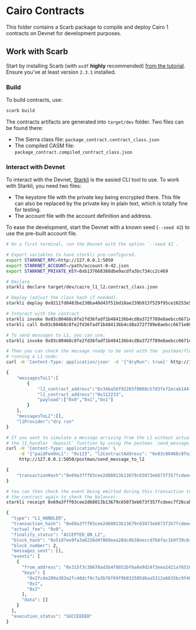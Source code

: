 # Cairo Contracts

This folder contains a Scarb package to compile and deploy Cairo 1
contracts on Devnet for development purposes.

## Work with Scarb

Start by installing Scarb (with `asdf` **highly** recommended) [from the tutorial](https://docs.swmansion.com/scarb/).
Ensure you've at least version `2.3.1` installed.

### Build

To build contracts, use:
```bash
scarb build
```

The contracts artifacts are generated into `target/dev` folder.
Two files can be found there:
* The Sierra class file: `package_contract.contract_class.json`
* The compiled CASM file: `package_contract.compiled_contract_class.json`

### Interact with Devnet

To interact with the Devnet, [Starkli](https://book.starkli.rs/) is the easied CLI tool to use.
To work with Starkli, you need two files:
* The keystore file with the private key being encrypted there. This file can also be replaced by the private
  key in plain text, which is totally fine for testing.
* The account file with the account definition and address.

To ease the development, start the Devnet with a known seed (`--seed 42`) to use the pre-built account file.

```bash
# On a first terminal, run the Devnet with the option `--seed 42`.

# Export variables to have starkli pre-configured.
export STARKNET_RPC=http://127.0.0.1:5050
export STARKNET_ACCOUNT=/path/account-0-42.json
export STARKNET_PRIVATE_KEY=0xb137668388dbe9acdfa3bc734cc2c469

# Declare
starkli declare target/dev/cairo_l1_l2.contract_class.json

# Deploy (adjust the class hash if needed).
starkli deploy 0x0211fd0483be230ba40d43f51bd18ae239b913f529f95ce10253e514175efb3e --salt 123

# Interact with the contract
starkli invoke 0x03c80468c8fe2fd36fadf1b484136b4cd8a372f789e8aebcc6671e00101290a4 increase_balance 0x1 0xff
starkli call 0x03c80468c8fe2fd36fadf1b484136b4cd8a372f789e8aebcc6671e00101290a4 get_balance 0x1

# To send messages to L1, you can use:
starkli invoke 0x03c80468c8fe2fd36fadf1b484136b4cd8a372f789e8aebcc6671e00101290a4 withdraw 0x1 1 0x112233

# Then you can check the message ready to be sent with the `postman/flush` endpoint, with a dry run without actually
# running a L1 node:
curl -H 'Content-Type: application/json' -d '{"dryRun": true}' http://127.0.0.1:5050/postman/flush

{
    "messagesToL1":[
        {
            "l2_contract_address":"0x34ba56f92265f0868c57d3fe72ecab144fc96f97954bbbc4252cef8e8a979ba",
            "l1_contract_address":"0x112233",
            "payload":["0x0","0x1","0x1"]
        }
    ],
    "messagesToL2":[],
    "l1Provider":"dry run"
}

# If you want to simulate a message arriving from the L1 without actually running a L1 node, you can trigger
# the l1_handler `deposit` function by using the postman `send_message_to_l2` endpoint:
curl -H 'Content-Type: application/json' \
     -d '{"paidFeeOnL1": "0x123", "l2ContractAddress": "0x03c80468c8fe2fd36fadf1b484136b4cd8a372f789e8aebcc6671e00101290a4", "l1ContractAddress": "0x112233", "entryPointSelector": "0x00c73f681176fc7b3f9693986fd7b14581e8d540519e27400e88b8713932be01", "payload": ["0x1", "0x2"], "nonce": "0x1"}' \
     http://127.0.0.1:5050/postman/send_message_to_l2

{
    "transactionHash":"0x69a3fff03cee2d68013b13679c65073eb673f357fcdeec7f26cabf9893720c6"
}

# You can then check the event being emitted during this transaction to check the deposit (or you can also call
# the contract again to check the balance):
starkli receipt 0x69a3fff03cee2d68013b13679c65073eb673f357fcdeec7f26cabf9893720c6

{
  "type": "L1_HANDLER",
  "transaction_hash": "0x69a3fff03cee2d68013b13679c65073eb673f357fcdeec7f26cabf9893720c6",
  "actual_fee": "0x0",
  "finality_status": "ACCEPTED_ON_L2",
  "block_hash": "0x51d7ee9fa3a6226d47860eea28dc0b38eeccd7b6fac1b9f39c64c3ac772cc02",
  "block_number": 2,
  "messages_sent": [],
  "events": [
    {
      "from_address": "0x315f3c38678ad3b4f8852bf6a8e9d24f3eea2421a76510f3d2aa740bacb0eef",
      "keys": [
        "0x2fcde209a303a2fc48dcf9c7a3b76f69f9b032505d6aa5312a6835bc9f40c88",
        "0x1",
        "0x2"
      ],
      "data": []
    }
  ],
  "execution_status": "SUCCEEDED"
}

```
